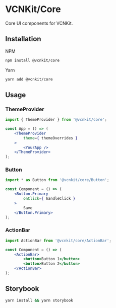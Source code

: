 # VCNKit/Core

Core UI components for VCNKit.

## Installation

NPM

```sh
npm install @vcnkit/core
```

Yarn

```sh
yarn add @vcnkit/core
```

## Usage

### ThemeProvider

```jsx
import { ThemeProvider } from '@vcnkit/core';

const App = () => (
    <ThemeProvider
        theme={ themeOverrides }
    >
        <YourApp />
    </ThemeProvider>
);
```

### Button

```jsx
import * as Button from '@vcnkit/core/Button';

const Component = () => (
    <Button.Primary
        onClick={ handleClick }
    >
        Save
    </Button.Primary>
);
```

### ActionBar

```jsx
import ActionBar from '@vcnkit/core/ActionBar';

const Component = () => (
    <ActionBar>
        <button>Button 1</button>
        <button>Button 2</button>
    </ActionBar>
);
```

## Storybook

```sh
yarn install && yarn storybook
```